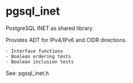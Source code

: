 pgsql_inet
==========

PostgreSQL INET as shared library 

Provides ADT for IPv4/IPv6 and CIDR directions.

	- Interface functions
	- Boolean ordering tests
	- Boolean inclusion tests

See: pgsql_inet.h
